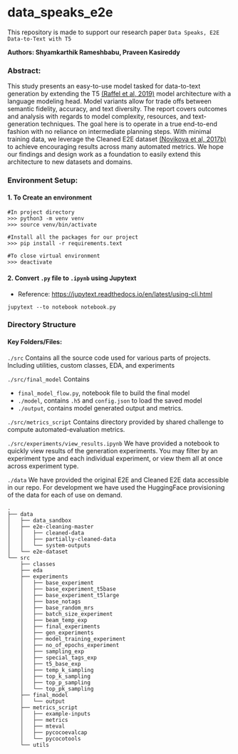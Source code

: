 <!-- #region -->
# data_speaks_e2e

This repository is made to support our research paper ```Data Speaks, E2E Data-to-Text with T5```


**Authors: Shyamkarthik Rameshbabu, Praveen Kasireddy**

### Abstract:
This study presents an easy-to-use model tasked for data-to-text generation by extending the T5 [(Raffel et al, 2019)](https://arxiv.org/abs/1910.10683) model architecture with a language modeling head. Model variants allow for trade offs between semantic fidelity, accuracy, and text diversity. The report covers outcomes and analysis with regards to model complexity, resources, and text-generation techniques. The goal here is to operate in a true end-to-end fashion with no reliance on intermediate planning steps. With minimal training data, we leverage the Cleaned E2E dataset [(Novikova et al, 2017b)](https://arxiv.org/abs/1706.09254) to achieve encouraging results across many automated metrics. We hope our findings and design work as a foundation to easily extend this architecture to new datasets and domains.

### Environment Setup:

#### 1. To Create an environment

```
#In project directory
>>> python3 -m venv venv
>>> source venv/bin/activate

#Install all the packages for our project
>>> pip install -r requirements.text

#To close virtual environment
>>> deactivate 
```

#### 2. Convert  `.py` file to `.ipynb` using Jupytext
* Reference: https://jupytext.readthedocs.io/en/latest/using-cli.html

```
jupytext --to notebook notebook.py
```

### Directory Structure

#### Key Folders/Files:


```./src```
Contains all the source code used for various parts of projects. Including utilities, custom classes, EDA, and experiments

```./src/final_model```
Contains 
* `final_model_flow.py`, notebook file to build the final model
* `./model`, contains `.h5` and `config.json` to load the saved model
* `./output`, contains model generated output and metrics.


```./src/metrics_script```
Contains directory provided by shared challenge to compute automated-evaluation metrics.

```./src/experiments/view_results.ipynb```
We have provided a notebook to quickly view results of the generation experiments. You may filter by an experiment type and each individual experiment, or view them all at once across experiment type.


```./data```
We have provided the original E2E and Cleaned E2E data accessible in our repo. For development we have used the HuggingFace provisioning of the data for each of use on demand.

    .
    ├── data
    │   ├── data_sandbox
    │   ├── e2e-cleaning-master
    │   │   ├── cleaned-data
    │   │   ├── partially-cleaned-data
    │   │   └── system-outputs
    │   └── e2e-dataset
    └── src
        ├── classes
        ├── eda
        ├── experiments
        │   ├── base_experiment
        │   ├── base_experiment_t5base
        │   ├── base_experiment_t5large
        │   ├── base_notags
        │   ├── base_random_mrs
        │   ├── batch_size_experiment
        │   ├── beam_temp_exp
        │   ├── final_experiments
        │   ├── gen_experiments
        │   ├── model_training_experiment
        │   ├── no_of_epochs_experiment
        │   ├── sampling_exp
        │   ├── special_tags_exp
        │   ├── t5_base_exp
        │   ├── temp_k_sampling
        │   ├── top_k_sampling
        │   ├── top_p_sampling
        │   └── top_pk_sampling
        ├── final_model
        │   └── output
        ├── metrics_script
        │   ├── example-inputs
        │   ├── metrics
        │   ├── mteval
        │   ├── pycocoevalcap
        │   └── pycocotools
        └── utils


<!-- #endregion -->
